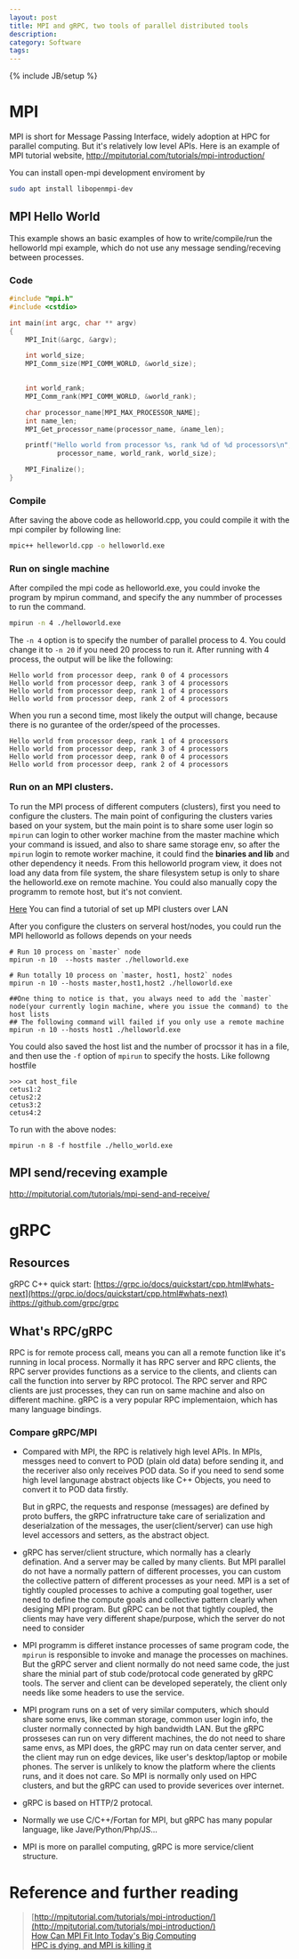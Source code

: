 ```yaml
---
layout: post
title: MPI and gRPC, two tools of parallel distributed tools
description: 
category: Software 
tags: 
---
```

{% include JB/setup %}


# MPI

MPI is short for Message Passing Interface, widely adoption at HPC for parallel computing.
But it's relatively low level APIs.
Here is an example of MPI tutorial website, http://mpitutorial.com/tutorials/mpi-introduction/

You can install open-mpi development enviroment by 
```bash
sudo apt install libopenmpi-dev
```

## MPI Hello World
This example shows an basic examples of how to write/compile/run the helloworld mpi example, which do not use any message sending/receving between processes.


### Code
```c++
#include "mpi.h"
#include <cstdio>

int main(int argc, char ** argv)
{
    MPI_Init(&argc, &argv);

    int world_size;
    MPI_Comm_size(MPI_COMM_WORLD, &world_size);
    

    int world_rank;
    MPI_Comm_rank(MPI_COMM_WORLD, &world_rank);

    char processor_name[MPI_MAX_PROCESSOR_NAME];
    int name_len;
    MPI_Get_processor_name(processor_name, &name_len);

    printf("Hello world from processor %s, rank %d of %d processors\n",
            processor_name, world_rank, world_size);

    MPI_Finalize();
}
```

### Compile
After saving the above code as helloworld.cpp, you could compile it with the mpi compiler by following line:
```bash
mpic++ helleworld.cpp -o helloworld.exe
```

### Run on single machine
After compiled the mpi code as helloworld.exe, you could invoke the program by mpirun command, and specify the any nummber of processes to run the command.
```bash
mpirun -n 4 ./helloworld.exe
```
The `-n 4` option is to specify the number of parallel process to 4. You could change it to `-n 20` if you need 20 process to run it.
After running with 4 process, the output will be like the following:
```
Hello world from processor deep, rank 0 of 4 processors
Hello world from processor deep, rank 3 of 4 processors
Hello world from processor deep, rank 1 of 4 processors
Hello world from processor deep, rank 2 of 4 processors
```
When you run a second time, most likely the output will change, because there is no gurantee of the order/speed of the processes.

```
Hello world from processor deep, rank 1 of 4 processors
Hello world from processor deep, rank 3 of 4 processors
Hello world from processor deep, rank 0 of 4 processors
Hello world from processor deep, rank 2 of 4 processors
```

### Run on an MPI clusters.
To run the MPI process of different computers (clusters), first you need to configure the clusters.
The main point of configuring the clusters varies based on your system, but the main point is to share some user login so `mpirun` can login to other worker machine from the master machine which your command is issued, and also to share same storage env, so after the `mpirun` login to remote worker machine, it could find the **binaries and lib** and other dependency it needs. From this helloworld program view, it does not load any data from file system, the share filesystem setup is only to share the helloworld.exe on remote machine. You could also manually copy the programm to remote host, but it's not convient.

[Here](http://mpitutorial.com/tutorials/running-an-mpi-cluster-within-a-lan/) You can find a tutorial of set up MPI clusters over LAN 

After you configure the clusters on serveral host/nodes, you could run the MPI helloworld as follows depends on your needs
```
# Run 10 process on `master` node
mpirun -n 10  --hosts master ./helloworld.exe

# Run totally 10 process on `master, host1, host2` nodes
mpirun -n 10 --hosts master,host1,host2 ./helloworld.exe

##One thing to notice is that, you always need to add the `master` node(your currently login machine, where you issue the command) to the host lists
## The following command will failed if you only use a remote machine 
mpirun -n 10 --hosts host1 ./helloworld.exe

```

You could also saved the host list and the number of procssor it has in a file, and then use the `-f` option of `mpirun` to specify the hosts.
Like followng hostfile

```
>>> cat host_file
cetus1:2
cetus2:2
cetus3:2
cetus4:2
```
To run with the above nodes:
```
mpirun -n 8 -f hostfile ./hello_world.exe
```

## MPI send/receving example
http://mpitutorial.com/tutorials/mpi-send-and-receive/

# gRPC

## Resources
gRPC C++ quick start:
[https://grpc.io/docs/quickstart/cpp.html#whats-next](https://grpc.io/docs/quickstart/cpp.html#whats-next)
[ihttps://github.com/grpc/grpc](https://github.com/grpc/grpc)

## What's RPC/gRPC

RPC is for remote process call, means you can all a remote function like it's running in local process.
Normally it has RPC server and RPC clients, the RPC server provides functions as a service to the clients,
and clients can call the function into server by RPC protocol. 
The RPC server and RPC clients are just processes, they can run on same machine and also on different machine.
gRPC is a very popular RPC implementaion, which has many language bindings.

### Compare gRPC/MPI

* Compared with MPI, the RPC is relatively high level APIs.
    In MPIs, messges need to convert to POD (plain old data) before sending it, and the receriver also only receives POD data.
    So if you need to send some high level langunage abstract objects like C++ Objects, you need to convert it to POD data firstly.

    But in gRPC, the requests and response (messages) are defined by proto buffers, the gRPC infratructure take care of serialization and deserialzation of the messages,   the user(client/server) can use high level accessors and setters, as the abstract object.

* gRPC has server/client structure, which normally has a clearly defination. And a server may be called by many clients. But MPI parallel do not have a normally pattern of different processes, you can custom the collective pattern of different processes as your need.  MPI is a set of tightly coupled processes to achive a computing goal together, user need to define the compute goals and collective pattern clearly when desiging MPI program.   But gRPC can be not that tightly coupled, the clients may have very different shape/purpose, which the server do not need to consider

* MPI programm is differet instance processes of same program code, the `mpirun` is responsible to invoke and manage the processes on machines. But the gRPC server and client normally do not need same code, the just share the minial part of stub code/protocal code generated by gRPC tools. The server and client can be developed seperately, the client only needs like some headers to use the service.

* MPI program runs on a set of very similar computers, which should share some envs, like comman storage, common user login info, the cluster normally connected by high bandwidth LAN. But the gRPC prosseses can run on very different machines, the do not need to share same envs, as MPI does, the gRPC may run on data center server, and the client may run on edge devices, like user's desktop/laptop or mobile phones. The server is unlikely to know the platform where the clients runs, and it does not care. So MPI is normally only used on HPC clusters, and but the gRPC can used to provide severices over internet.

* gRPC is based on HTTP/2 protocal.

* Normally we use C/C++/Fortan for MPI, but gRPC has many popular language, like Jave/Python/Php/JS...

* MPI is more on parallel computing, gRPC is more service/client structure.

# Reference and further reading
> [http://mpitutorial.com/tutorials/mpi-introduction/](http://mpitutorial.com/tutorials/mpi-introduction/)  
> [How Can MPI Fit Into Today's Big Computing](https://ljdursi.github.io/EuroMPI2016/#1)  
> [HPC is dying, and MPI is killing it](https://www.dursi.ca/post/hpc-is-dying-and-mpi-is-killing-it.html)
